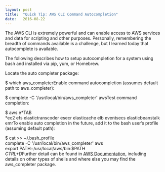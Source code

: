 ```yaml
---
layout:	post
title:	"Quick Tip: AWS CLI Command Autocompletion"
date:	2016-08-22
---
```


  The AWS CLI is extremely powerful and can enable access to AWS services and data for scripting and other purposes. Personally, remembering the breadth of commands available is a challenge, but I learned today that autocomplete is available.

The following describes how to setup autocompletion for a system using bash and installed via pip, yum, or Homebrew.

Locate the auto completer package:

$ which aws\_completerEnable command autocompletion (assumes default path to aws\_completer):

$ complete -C '/usr/local/bin/aws\_completer' awsTest command completion:

$ aws e*TAB  
*ec2 efs elastictranscoder esecr elasticache elb eventsecs elasticbeanstalk emrTo enable auto completion in the future, add it to the bash user’s profile (assuming default path):

$ cat >> ~/.bash\_profile  
complete -C '/usr/local/bin/aws\_completer' aws  
export PATH=/usr/local/aws/bin:$PATH  
*CTRL+D*Further detail can be found in [AWS Documentation](https://docs.aws.amazon.com/cli/latest/userguide/cli-command-completion.html), including details on other types of shells and where else you may find the aws\_completer package.

  